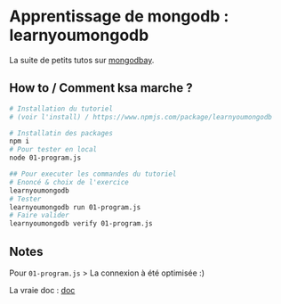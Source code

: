 # Apprentissage de mongodb : learnyoumongodb

La suite de petits tutos sur [mongodbay](https://www.npmjs.com/package/learnyoumongodb).

## How to / Comment ksa marche ?

```bash
# Installation du tutoriel
# (voir l'install) / https://www.npmjs.com/package/learnyoumongodb

# Installatin des packages
npm i
# Pour tester en local
node 01-program.js

## Pour executer les commandes du tutoriel
# Enoncé & choix de l'exercice
learnyoumongodb
# Tester
learnyoumongodb run 01-program.js
# Faire valider
learnyoumongodb verify 01-program.js
```

## Notes

Pour `01-program.js` > La connexion à été optimisée :)

La vraie doc : [doc](http://mongodb.github.io/node-mongodb-native/3.6/api/)
